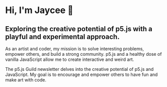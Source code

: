 # Hi, I'm Jaycee 👋

## Exploring the creative potential of p5.js with a playful and experimental approach.


As an artist and coder, my mission is to solve interesting problems, empower others, and build a strong community. p5.js and a healthy dose of vanilla JavaScript allow me to create interactive and weird art. 

The p5.js Guild newsletter delves into the creative potential of p5.js and JavaScript. My goal is to encourage and empower others to have fun and make art with code.

<!---
jvycee/jvycee is a ✨ special ✨ repository because its `README.md` (this file) appears on your GitHub profile.
You can click the Preview link to take a look at your changes.
--->
